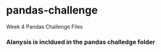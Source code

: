 # pandas-challenge
Week 4 Pandas Challenge Files
### Alanysis is incldued in the pandas challedge folder 
